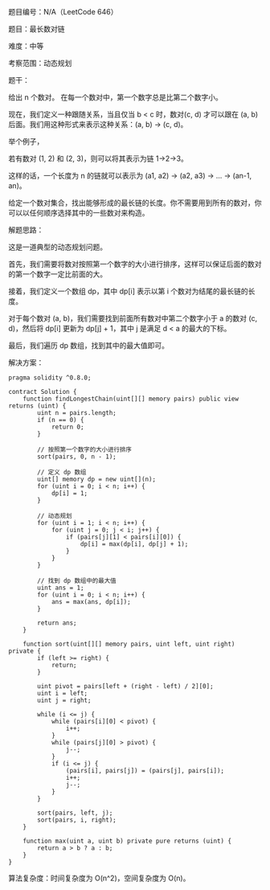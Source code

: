 题目编号：N/A（LeetCode 646）

题目：最长数对链

难度：中等

考察范围：动态规划

题干：

给出 n 个数对。 在每一个数对中，第一个数字总是比第二个数字小。

现在，我们定义一种跟随关系，当且仅当 b < c 时，数对(c, d) 才可以跟在 (a, b) 后面。我们用这种形式来表示这种关系：(a, b) → (c, d)。

举个例子，

若有数对 (1, 2) 和 (2, 3)，则可以将其表示为链 1->2->3。

这样的话，一个长度为 n 的链就可以表示为 (a1, a2) -> (a2, a3) -> ... -> (an-1, an)。

给定一个数对集合，找出能够形成的最长链的长度。你不需要用到所有的数对，你可以以任何顺序选择其中的一些数对来构造。

解题思路：

这是一道典型的动态规划问题。

首先，我们需要将数对按照第一个数字的大小进行排序，这样可以保证后面的数对的第一个数字一定比前面的大。

接着，我们定义一个数组 dp，其中 dp[i] 表示以第 i 个数对为结尾的最长链的长度。

对于每个数对 (a, b)，我们需要找到前面所有数对中第二个数字小于 a 的数对 (c, d)，然后将 dp[i] 更新为 dp[j] + 1，其中 j 是满足 d < a 的最大的下标。

最后，我们遍历 dp 数组，找到其中的最大值即可。

解决方案：

```solidity
pragma solidity ^0.8.0;

contract Solution {
    function findLongestChain(uint[][] memory pairs) public view returns (uint) {
        uint n = pairs.length;
        if (n == 0) {
            return 0;
        }

        // 按照第一个数字的大小进行排序
        sort(pairs, 0, n - 1);

        // 定义 dp 数组
        uint[] memory dp = new uint[](n);
        for (uint i = 0; i < n; i++) {
            dp[i] = 1;
        }

        // 动态规划
        for (uint i = 1; i < n; i++) {
            for (uint j = 0; j < i; j++) {
                if (pairs[j][1] < pairs[i][0]) {
                    dp[i] = max(dp[i], dp[j] + 1);
                }
            }
        }

        // 找到 dp 数组中的最大值
        uint ans = 1;
        for (uint i = 0; i < n; i++) {
            ans = max(ans, dp[i]);
        }

        return ans;
    }

    function sort(uint[][] memory pairs, uint left, uint right) private {
        if (left >= right) {
            return;
        }

        uint pivot = pairs[left + (right - left) / 2][0];
        uint i = left;
        uint j = right;

        while (i <= j) {
            while (pairs[i][0] < pivot) {
                i++;
            }
            while (pairs[j][0] > pivot) {
                j--;
            }
            if (i <= j) {
                (pairs[i], pairs[j]) = (pairs[j], pairs[i]);
                i++;
                j--;
            }
        }

        sort(pairs, left, j);
        sort(pairs, i, right);
    }

    function max(uint a, uint b) private pure returns (uint) {
        return a > b ? a : b;
    }
}
```

算法复杂度：时间复杂度为 O(n^2)，空间复杂度为 O(n)。